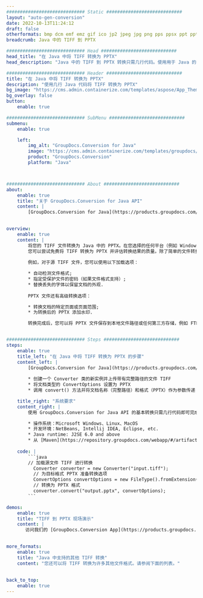 ```yaml
---
############################# Static ############################
layout: "auto-gen-conversion"
date: 2022-10-13T11:24:12
draft: false
otherformats: bmp dcm emf emz gif ico jp2 jpeg jpg png pps ppsx ppt pptx psb psd svg svgz tga tif tiff webp wmf wmz
breadcrumb: Java 中的 TIFF 到 PPTX

############################# Head ############################
head_title: "在 Java 中将 TIFF 转换为 PPTX"
head_description: "Java 中的 TIFF 到 PPTX 转换只需几行代码。使用用于 Java 的 GroupDocs 文档转换 API 转换 160 多种文件格式"

############################# Header ############################
title: "在 Java 中将 TIFF 转换为 PPTX"
description: "使用几行 Java 代码将 TIFF 转换为 PPTX"
bg_image: "https://cms.admin.containerize.com/templates/aspose/App_Themes/V3/images/bg/header1.png"
bg_overlay: false
button:
    enable: true

############################# SubMenu ############################
submenu:
    enable: true

    left:
        img_alt: "GroupDocs.Conversion for Java"
        image: "https://cms.admin.containerize.com/templates/groupdocs/images/product-logos/90x90-noborder/groupdocs-conversion-java.png"
        product: "GroupDocs.Conversion"
        platform: "Java"



############################# About ############################
about:
    enable: true
    title: "关于 GroupDocs.Conversion for Java API"
    content: |
        [GroupDocs.Conversion for Java](https://products.groupdocs.com/conversion/java/) 是一种高级文件格式转换 API，用于在 Microsoft Office、OpenDocument、PDF、HTML、电子邮件、CAD 等流行图像和文档格式之间进行转换。只需几行代码即可完成更多工作。本机 API 会自动检测原始文档的格式，并提供许多选项来自定义转换后的文档。除了从文档中提取信息的功能外，它还默认支持将转换结果缓存到本地磁盘。但是，任何类型的缓存存储都可以通过实施适当的接口来支持 - Amazon S3、Dropbox、Google Drive、Windows Azure、Reddis 或任何其他接口。
    

overview:
    enable: true
    content: |
        将您的 TIFF 文件转换为 Java 中的 PPTX。在您选择的任何平台（例如 Windows、Linux、macOS）上，只需几行 Java 代码。
        您可以尝试免费将 TIFF 转换为 PPTX 并评估转换结果的质量。除了简单的文件转换脚本外，您还可以尝试更复杂的选项来加载 TIFF 源文件并存储 PPTX 输出。 
        
        例如，对于源 TIFF 文件，您可以使用以下加载选项：

        * 自动检测文件格式;
        * 指定受保护文件的密码（如果文件格式支持）;
        * 替换丢失的字体以保留文档的外观.
        
        PPTX 文件还有高级转换选项：

        * 转换文档的特定页面或页面范围;
        * 为转换后的 PPTX 添加水印.

        转换完成后，您可以将 PPTX 文件保存到本地文件路径或任何第三方存储，例如 FTP、Amazon S3、Google Drive、Dropbox 等。请注意 - 转换 TIFF到 PPTX，您不需要安装任何额外的软件，例如 MS Office、Open Office、Adobe Acrobat Reader 等。


############################# Steps ############################
steps:
    enable: true
    title_left: "在 Java 中将 TIFF 转换为 PPTX 的步骤"
    content_left: |
        [GroupDocs.Conversion for Java](https://products.groupdocs.com/conversion/java/) 允许开发人员使用几行代码轻松地将 TIFF 文件转换为 PPTX。
        
        * 创建一个 Converter 类的新实例并上传带有完整路径的文件 TIFF
        * 将文档类型的 ConvertOptions 设置为 PPTX
        * 调用 convert() 方法并将文档名称（完整路径）和格式（PPTX）作为参数传递

    title_right: "系统要求"
    content_right: |
        使用 GroupDocs.Conversion for Java API 的基本转换只需几行代码即可完成。所有主要平台和操作系统都支持我们的 API。在执行以下代码之前，请确保您的系统上安装了以下先决条件。

        * 操作系统：Microsoft Windows、Linux、MacOS
        * 开发环境：NetBeans, Intellij IDEA, Eclipse, etc.
        * Java runtime: J2SE 6.0 and above
        * 从 [Maven](https://repository.groupdocs.com/webapp/#/artifacts/browse/tree/General/repo/com/groupdocs/groupdocs-conversion) 获取最新的 GroupDocs.Conversion for Java
         
    code: |
        ```java    
        // 加载源文件 TIFF 进行转换
          Converter converter = new Converter("input.tiff");
          // 为目标格式 PPTX 准备转换选项
          ConvertOptions convertOptions = new FileType().fromExtension("pptx").getConvertOptions();
          // 转换为 PPTX 格式
          converter.convert("output.pptx", convertOptions);
        ```

demos:
    enable: true
    title: "TIFF 到 PPTX 现场演示"
    content: |
       访问我们的 [GroupDocs.Conversion App](https://products.groupdocs.app/conversion/family) 网站并立即尝试 TIFF 到 PPTX 转换。免费演示具有以下好处
          

more_formats:
    enable: true
    title: "Java 中支持的其他 TIFF 转换"
    content: "您还可以将 TIFF 转换为许多其他文件格式。请参阅下面的列表。"
       
       
back_to_top:
    enable: true
---
```

